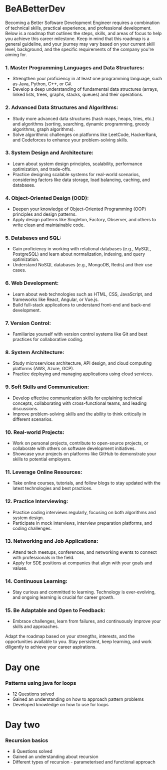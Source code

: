 # BeABetterDev
Becoming a Better Software Development Engineer requires a combination of technical skills, practical experience, and professional development. Below is a roadmap that outlines the steps, skills, and areas of focus to help you achieve this career milestone. Keep in mind that this roadmap is a general guideline, and your journey may vary based on your current skill level, background, and the specific requirements of the company you're aiming for. 

### 1. Master Programming Languages and Data Structures:

- Strengthen your proficiency in at least one programming language, such as Java, Python, C++, or C#.
- Develop a deep understanding of fundamental data structures (arrays, linked lists, trees, graphs, stacks, queues) and their operations.

### 2. Advanced Data Structures and Algorithms:

- Study more advanced data structures (hash maps, heaps, tries, etc.) and algorithms (sorting, searching, dynamic programming, greedy algorithms, graph algorithms).
- Solve algorithmic challenges on platforms like LeetCode, HackerRank, and Codeforces to enhance your problem-solving skills.

### 3. System Design and Architecture:

- Learn about system design principles, scalability, performance optimization, and trade-offs.
- Practice designing scalable systems for real-world scenarios, considering factors like data storage, load balancing, caching, and databases.

### 4. Object-Oriented Design (OOD):

- Deepen your knowledge of Object-Oriented Programming (OOP) principles and design patterns.
- Apply design patterns like Singleton, Factory, Observer, and others to write clean and maintainable code.

### 5. Databases and SQL:

- Gain proficiency in working with relational databases (e.g., MySQL, PostgreSQL) and learn about normalization, indexing, and query optimization.
- Understand NoSQL databases (e.g., MongoDB, Redis) and their use cases.

### 6. Web Development:

- Learn about web technologies such as HTML, CSS, JavaScript, and frameworks like React, Angular, or Vue.js.
- Build full-stack applications to understand front-end and back-end development.

### 7. Version Control:

- Familiarize yourself with version control systems like Git and best practices for collaborative coding.

### 8. System Architecture:

- Study microservices architecture, API design, and cloud computing platforms (AWS, Azure, GCP).
- Practice deploying and managing applications using cloud services.

### 9. Soft Skills and Communication:

- Develop effective communication skills for explaining technical concepts, collaborating with cross-functional teams, and leading discussions.
- Improve problem-solving skills and the ability to think critically in different scenarios.

### 10. Real-world Projects:

- Work on personal projects, contribute to open-source projects, or collaborate with others on software development initiatives.
- Showcase your projects on platforms like GitHub to demonstrate your skills to potential employers.

### 11. Leverage Online Resources:

- Take online courses, tutorials, and follow blogs to stay updated with the latest technologies and best practices.

### 12. Practice Interviewing:

- Practice coding interviews regularly, focusing on both algorithms and system design.
- Participate in mock interviews, interview preparation platforms, and coding challenges.

### 13. Networking and Job Applications:

- Attend tech meetups, conferences, and networking events to connect with professionals in the field.
- Apply for SDE positions at companies that align with your goals and values.

### 14. Continuous Learning:

- Stay curious and committed to learning. Technology is ever-evolving, and ongoing learning is crucial for career growth.

### 15. Be Adaptable and Open to Feedback:

- Embrace challenges, learn from failures, and continuously improve your skills and approaches.

Adapt the roadmap based on your strengths, interests, and the opportunities available to you. Stay persistent, keep learning, and work diligently to achieve your career aspirations.


# Day one

### Patterns using java for loops 

- 12 Questions solved 
- Gained an understanding on how to approach pattern problems 
- Developed knowledge on how to use for loops


# Day two

### Recursion basics

- 8 Questions solved 
- Gained an understanding about recursion
- Different types of recursion - parameterised and functional approach

